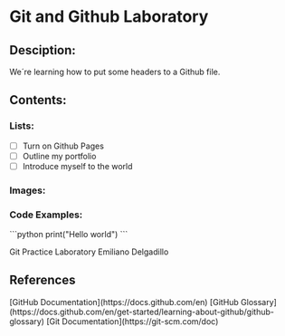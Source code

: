 # Git and Github Laboratory
<h2>Desciption:</h2>
We´re learning how to put some headers to a Github file.
<h2>Contents:</h2>
<h3>Lists:</h3>

- [ ] Turn on Github Pages
- [ ] Outline my portfolio
- [ ] Introduce myself to the world

<h3>Images:</h3>

<h3>Code Examples:</h3>
```python
print("Hello world")
```

Git Practice Laboratory
Emiliano Delgadillo 


  <h2> References</h2>
[GitHub Documentation](https://docs.github.com/en)
[GitHub Glossary](https://docs.github.com/en/get-started/learning-about-github/github-glossary)
[Git Documentation](https://git-scm.com/doc)

